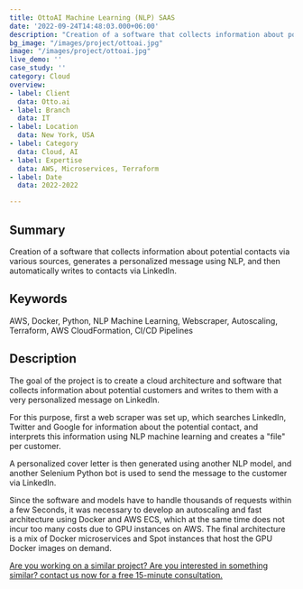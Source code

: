 ```yaml
---
title: OttoAI Machine Learning (NLP) SAAS
date: '2022-09-24T14:48:03.000+06:00'
description: "Creation of a software that collects information about potential contacts via various sources, generates a personalized message using NLP, and then automatically writes to contacts via LinkedIn."
bg_image: "/images/project/ottoai.jpg"
image: "/images/project/ottoai.jpg"
live_demo: ''
case_study: ''
category: Cloud
overview:
- label: Client
  data: Otto.ai
- label: Branch
  data: IT
- label: Location
  data: New York, USA
- label: Category
  data: Cloud, AI
- label: Expertise
  data: AWS, Microservices, Terraform
- label: Date
  data: 2022-2022

---
```


## Summary

Creation of a software that collects information about potential contacts via various sources, generates a personalized message using NLP, and then automatically writes to contacts via LinkedIn.


## Keywords

AWS, Docker, Python, NLP Machine Learning, Webscraper, Autoscaling, Terraform, AWS CloudFormation, CI/CD Pipelines

## Description

The goal of the project is to create a cloud architecture and software that collects information about potential customers and writes to them with a very personalized message on LinkedIn.

For this purpose, first a web scraper was set up, which searches LinkedIn, Twitter and Google for information about the potential contact, and interprets this information using NLP machine learning and creates a "file" per customer. 

A personalized cover letter is then generated using another NLP model, and another Selenium Python bot is used to send the message to the customer via LinkedIn.

Since the software and models have to handle thousands of requests within a few Seconds, it was necessary to develop an autoscaling and fast architecture using Docker and AWS ECS, which at the same time does not incur too many costs due to GPU instances on AWS. The final architecture is a mix of Docker microservices and Spot instances that host the GPU Docker images on demand.

[Are you working on a similar project? Are you interested in something similar? contact us now for a free 15-minute consultation.](/contact/)
